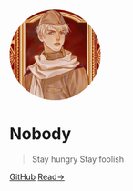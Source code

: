 <img width="160px" style="border-radius: 50%" bor src="style\touxiang.jpg">

# **Nobody**

>Stay hungry Stay foolish
>
>
>
>

[GitHub](https://github.com)
[Read->](/View.md)

